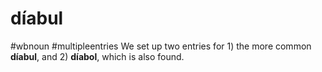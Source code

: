 # díabul
#wbnoun
#multipleentries
We set up two entries for 1) the more common **díabul**, and 2) **díabol**, which is also found.